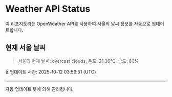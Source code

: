 
# Weather API Status

이 리포지토리는 OpenWeather API를 사용하여 서울의 날씨 정보를 자동으로 업데이트합니다.

## 현재 서울 날씨
> 서울의 현재 날씨: overcast clouds, 온도: 21.36°C, 습도: 80%

⏳ 업데이트 시간: 2025-10-12 03:56:51 (UTC)

---
자동 업데이트 봇에 의해 관리됩니다.
